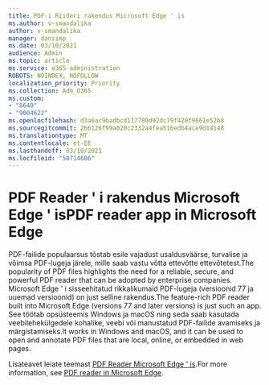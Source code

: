 ```yaml
---
title: PDF-i Riideri rakendus Microsoft Edge ' is
ms.author: v-smandalika
author: v-smandalika
manager: dansimp
ms.date: 03/10/2021
audience: Admin
ms.topic: article
ms.service: o365-administration
ROBOTS: NOINDEX, NOFOLLOW
localization_priority: Priority
ms.collection: Adm_O365
ms.custom:
- "8640"
- "9004622"
ms.openlocfilehash: d3a6ac9badbcd117780d92dc79f420f9661e52b8
ms.sourcegitcommit: 266126f99a020c2332a4fea516edb4ace9d14148
ms.translationtype: MT
ms.contentlocale: et-EE
ms.lasthandoff: 03/10/2021
ms.locfileid: "50714686"
---
```

# <a name="pdf-reader-app-in-microsoft-edge"></a><span data-ttu-id="500b5-102">PDF Reader ' i rakendus Microsoft Edge ' is</span><span class="sxs-lookup"><span data-stu-id="500b5-102">PDF reader app in Microsoft Edge</span></span>

<span data-ttu-id="500b5-103">PDF-failide populaarsus tõstab esile vajadust usaldusväärse, turvalise ja võimsa PDF-lugeja järele, mille saab vastu võtta ettevõtte ettevõtetest.</span><span class="sxs-lookup"><span data-stu-id="500b5-103">The popularity of PDF files highlights the need for a reliable, secure, and powerful PDF reader that can be adopted by enterprise companies.</span></span> <span data-ttu-id="500b5-104">Microsoft Edge ' i sisseehitatud rikkalikumaid PDF-lugeja (versioonid 77 ja uuemad versioonid) on just selline rakendus.</span><span class="sxs-lookup"><span data-stu-id="500b5-104">The feature-rich PDF reader built into Microsoft Edge (versions 77 and later versions) is just such an app.</span></span> <span data-ttu-id="500b5-105">See töötab opsüsteemis Windows ja macOS ning seda saab kasutada veebilehekülgedele kohalike, veebi või manustatud PDF-failide avamiseks ja märgistamiseks.</span><span class="sxs-lookup"><span data-stu-id="500b5-105">It works in Windows and macOS, and it can be used to open and annotate PDF files that are local, online, or embedded in web pages.</span></span>

<span data-ttu-id="500b5-106">Lisateavet leiate teemast [PDF Reader Microsoft Edge ' is](https://docs.microsoft.com/deployedge/microsoft-edge-pdf).</span><span class="sxs-lookup"><span data-stu-id="500b5-106">For more information, see [PDF reader in Microsoft Edge](https://docs.microsoft.com/deployedge/microsoft-edge-pdf).</span></span>
